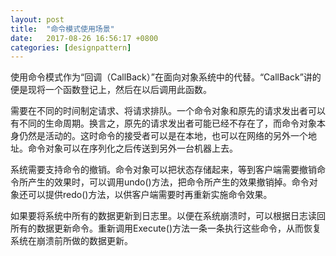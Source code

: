 ```yaml
---
layout: post
title:  "命令模式使用场景"
date:   2017-08-26 16:56:17 +0800
categories: [designpattern]
---
```


使用命令模式作为“回调（CallBack）”在面向对象系统中的代替。“CallBack”讲的便是现将一个函数登记上，然后在以后调用此函数。

需要在不同的时间制定请求、将请求排队。一个命令对象和原先的请求发出者可以有不同的生命周期。换言之，原先的请求发出者可能已经不存在了，而命令对象本身仍然是活动的。这时命令的接受者可以是在本地，也可以在网络的另外一个地址。命令对象可以在序列化之后传送到另外一台机器上去。

系统需要支持命令的撤销。命令对象可以把状态存储起来，等到客户端需要撤销命令所产生的效果时，可以调用undo()方法，把命令所产生的效果撤销掉。命令对象还可以提供redo()方法，以供客户端需要时再重新实施命令效果。

如果要将系统中所有的数据更新到日志里。以便在系统崩溃时，可以根据日志读回所有的数据更新命令。重新调用Execute()方法一条一条执行这些命令，从而恢复系统在崩溃前所做的数据更新。
